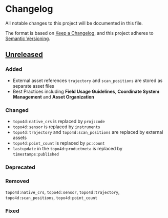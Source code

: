 # Changelog
All notable changes to this project will be documented in this file.

The format is based on [Keep a Changelog](https://keepachangelog.com/en/1.0.0/),
and this project adheres to [Semantic Versioning](https://semver.org/spec/v2.0.0.html).

## [Unreleased]

### Added

- External asset references `trajectory` and `scan_positions` are stored as separate asset files
- Best Practices including **Field Usage Guidelines**, **Coordinate System Management** and **Asset Organization**

### Changed

- `topo4d:native_crs` is replaced by `proj:code`
- `topo4d:sensor` is replaced by `instruments`
- `topo4d:trajectory` and `topo4d:scan_positions` are replaced by external assets
- `topo4d:point_count` is replaced by `pc:count`
- `lastupdate` in the `topo4d:productmeta` is replaced by `timestamps:published`

### Deprecated

### Removed

`topo4d:native_crs`, `topo4d:sensor`, `topo4d:trajectory`, `topo4d:scan_positions`, `topo4d:point_count`

### Fixed

[Unreleased]: <https://github.com/stac-extensions/topo4d/compare/v1.0.0...HEAD>
